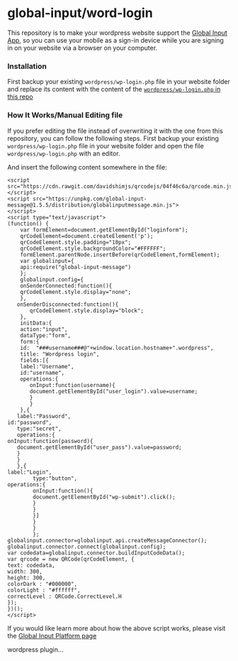 # global-input/word-login


This repository is to make your wordpress website support the [Global Input App](https://globalinput.co.uk/), so you can use your mobile as a sign-in device while you are signing in on your website via a browser on your computer.

### Installation

First backup your existing ```wordpress/wp-login.php``` file in your website folder and replace its content with the content of the [```wordpress/wp-login.php``` in this repo](https://github.com/global-input/wordpress-login/blob/master/wordpress/wp-login.php)

### How It Works/Manual Editing file
If you prefer editing the file instead of overwriting it with the one from this repository, you can follow the following steps.
First backup your existing ```wordpress/wp-login.php``` file in your website folder and
open the file ```wordpress/wp-login.php``` with an editor.

And insert the following content somewhere in the file:

```
<script src="https://cdn.rawgit.com/davidshimjs/qrcodejs/04f46c6a/qrcode.min.js">
</script>
<script src="https://unpkg.com/global-input-message@1.5.5/distribution/globalinputmessage.min.js">
</script>
<script type="text/javascript">
(function() {
	var formElement=document.getElementById("loginform");
	qrCodeElement=document.createElement('p');
	qrCodeElement.style.padding="10px";
	qrCodeElement.style.backgroundColor="#FFFFFF";
	formElement.parentNode.insertBefore(qrCodeElement,formElement);
	var globalinput={
	api:require("global-input-message")
	};
	globalinput.config={
	onSenderConnected:function(){
	qrCodeElement.style.display="none";
	},
   onSenderDisconnected:function(){
   	   qrCodeElement.style.display="block";
    },
	initData:{
	action:"input",
	dataType:"form",
	form:{
	id:  "###username###@"+window.location.hostname+".wordpress",
	title: "Wordpress login",
	fields:[{
	label:"Username",
	id:"username",
	operations:{
	   onInput:function(username){
	   document.getElementById("user_login").value=username;
	   }
	   }
	},{
   label:"Password",																	   id:"password",
   type:"secret",
   operations:{																							onInput:function(password){
   document.getElementById("user_pass").value=password;
   }
   }
   },{																						    label:"Login",
		type:"button",																		    operations:{
		onInput:function(){
		document.getElementById("wp-submit").click();
		}
		}
		}]
		}
		}
		};
globalinput.connector=globalinput.api.createMessageConnector();
globalinput.connector.connect(globalinput.config);
var codedata=globalinput.connector.buildInputCodeData();
var qrcode = new QRCode(qrCodeElement, {
text: codedata,
width: 300,
height: 300,
colorDark : "#000000",
colorLight : "#ffffff",
correctLevel : QRCode.CorrectLevel.H
});
})();
</script>
```
If you would like learn more about how the above script works, please visit the [Global Input Platform page](https://globalinput.co.uk/global-input-app/platform)

wordpress plugin...

